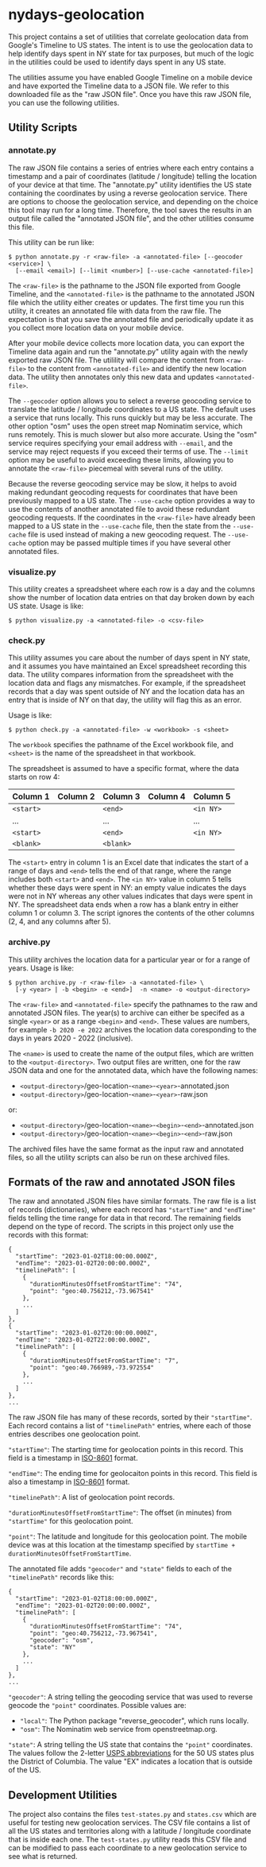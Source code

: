 # nydays-geolocation

This project contains a set of utilities that correlate geolocation data from
Google's Timeline to US states.  The intent is to use the geolocation data to
help identify days spent in NY state for tax purposes, but much of the logic
in the utilities could be used to identify days spent in any US state.

The utilities assume you have enabled Google Timeline on a mobile device and
have exported the Timeline data to a JSON file.  We refer to this downloaded
file as the "raw JSON file".  Once you have this raw JSON file, you can use
the following utilities.

## Utility Scripts

### annotate.py

The raw JSON file contains a series of entries where each entry contains a
timestamp and a pair of coordinates (latitude / longitude) telling the location
of your device at that time.  The "annotate.py" utility identifies the US state
containing the coordinates by using a reverse geolocation service.  There are
options to choose the geolocation service, and depending on the choice this
tool may run for a long time.  Therefore, the tool saves the results in an
output file called the "annotated JSON file", and the other utilities consume
this file.

This utility can be run like:

```
$ python annotate.py -r <raw-file> -a <annotated-file> [--geocoder <service>] \
  [--email <email>] [--limit <number>] [--use-cache <annotated-file>]
```

The `<raw-file>` is the pathname to the JSON file exported from Google
Timeline, and the `<annotated-file>` is the pathname to the annotated JSON file
which the utility either creates or updates.  The first time you run this
utility, it creates an annotated file with data from the raw file.  The
expectation is that you save the annotated file and periodically update it as
you collect more location data on your mobile device.

After your mobile device collects more location data, you can export the
Timeline data again and run the "annotate.py" utility again with the newly
exported raw JSON file.  The utilility will compare the content from
`<raw-file>` to the content from `<annotated-file>` and identify the new
location data.  The utility then annotates only this new data and updates
`<annotated-file>`.

The `--geocoder` option allows you to select a reverse geocoding service to
translate the latitude / longitude coordinates to a US state.  The default
uses a service that runs locally.  This runs quickly but may be less
accurate.  The other option "osm" uses the open street map Nominatim service,
which runs remotely.  This is much slower but also more accurate.  Using the
"osm" service requires specifying your email address with `--email`, and the
service may reject requests if you exceed their terms of use.  The `--limit`
option may be useful to avoid exceeding these limits, allowing you to annotate
the `<raw-file>` piecemeal with several runs of the utility.

Because the reverse geocoding service may be slow, it helps to avoid making
redundant geocoding requests for coordinates that have been previously mapped
to a US state.  The `--use-cache` option provides a way to use the contents of
another annotated file to avoid these redundant geocoding requests.  If the
coordinates in the `<raw-file>` have already been mapped to a US state in the
`--use-cache` file, then the state from the `--use-cache` file is used instead
of making a new geocoding request.  The `--use-cache` option may be passed
multiple times if you have several other annotated files.

### visualize.py

This utility creates a spreadsheet where each row is a day and the columns
show the number of location data entries on that day broken down by each US
state.  Usage is like:

```
$ python visualize.py -a <annotated-file> -o <csv-file>
```

### check.py

This utility assumes you care about the number of days spent in NY state, and
it assumes you have maintained an Excel spreadsheet recording this data.  The
utility compares information from the spreadsheet with the location data and
flags any mismatches.  For example, if the spreadsheet records that a day was
spent outside of NY and the location data has an entry that is inside of NY on
that day, the utility will flag this as an error.

Usage is like:

```
$ python check.py -a <annotated-file> -w <workbook> -s <sheet>
```

The `workbook` specifies the pathname of the Excel workbook file, and
`<sheet>` is the name of the spreadsheet in that workbook.

The spreadsheet is assumed to have a specific format, where the data starts
on row 4:

| Column 1  | Column 2 | Column 3  | Column 4 | Column 5  |
| --------  | -------- | --------  | -------- | --------  |
| `<start>` |          | `<end>`   |          | `<in NY>` |
| ...       |          | ...       |          | ...       |
| `<start>` |          | `<end>`   |          | `<in NY>` |
| `<blank>` |          | `<blank>` |          |           |

The `<start>` entry in column 1 is an Excel date that indicates the start of
a range of days and `<end>` tells the end of that range, where the range
includes both `<start>` and `<end>`.  The `<in NY>` value in column 5 tells
whether these days were spent in NY: an empty value indicates the days were
not in NY whereas any other values indicates that days were spent in NY.
The spreadsheet data ends when a row has a blank entry in either column 1 or
column 3.  The script ignores the contents of the other columns (2, 4, and any
columns after 5).

### archive.py

This utility archives the location data for a particular year or for a range
of years.  Usage is like:

```
$ python archive.py -r <raw-file> -a <annotated-file> \
  [-y <year> | -b <begin> -e <end>]  -n <name> -o <output-directory>
```

The `<raw-file>` and `<annotated-file>` specify the pathnames to the raw and
annotated JSON files.  The year(s) to archive can either be specifed as a
single `<year>` or as a range `<begin>` and `<end>`.  These values are
numbers, for example `-b 2020 -e 2022` archives the location data coresponding
to the days in years 2020 - 2022 (inclusive).

The `<name>` is used to create the name of the output files, which are written
to the `<output-directory>`.  Two output files are written, one for the raw
JSON data and one for the annotated data, which have the following names:

* `<output-directory>`/geo-location-`<name>`-`<year>`-annotated.json
* `<output-directory>`/geo-location-`<name>`-`<year>`-raw.json

or:

* `<output-directory>`/geo-location-`<name>`-`<begin>`-`<end>`-annotated.json
* `<output-directory>`/geo-location-`<name>`-`<begin>`-`<end>`-raw.json

The archived files have the same format as the input raw and annotated files,
so all the utility scripts can also be run on these archived files.


## Formats of the raw and annotated JSON files

The raw and annotated JSON files have similar formats.  The raw file is a list
of records (dictionaries), where each record has `"startTime"` and `"endTime"`
fields telling the time range for data in that record.  The remaining fields
depend on the type of record.  The scripts in this project only use the records
with this format:

```
{
  "startTime": "2023-01-02T18:00:00.000Z",
  "endTime": "2023-01-02T20:00:00.000Z",
  "timelinePath": [
    {
      "durationMinutesOffsetFromStartTime": "74",
      "point": "geo:40.756212,-73.967541"
    },
    ...
  ]
},
{
  "startTime": "2023-01-02T20:00:00.000Z",
  "endTime": "2023-01-02T22:00:00.000Z",
  "timelinePath": [
    {
      "durationMinutesOffsetFromStartTime": "7",
      "point": "geo:40.766989,-73.972554"
    },
    ...
  ]
},
...
```

The raw  JSON file has many of these records, sorted by their `"startTime"`.
Each record contains a list of `"timelinePath"` entries, where each of those
entries describes one geolocation point.

`"startTime"`: The starting time for geolocation points in this record.  This
field is a timestamp in [ISO-8601][1] format.

`"endTime"`: The ending time for geolocaiton points in this record.  This field
is also a timestamp in [ISO-8601][1] format.

`"timelinePath"`: A list of geolocation point records.

`"durationMinutesOffsetFromStartTime"`: The offset (in minutes) from
`"startTime"` for this geolocation point.

`"point"`: The latitude and longitude for this geolocation point.  The mobile
device was at this location at the timestamp specified by `startTime +
durationMinutesOffsetFromStartTime`.

The annotated file adds `"geocoder"` and `"state"` fields to each of the
`"timelinePath"` records like this:

```
{
  "startTime": "2023-01-02T18:00:00.000Z",
  "endTime": "2023-01-02T20:00:00.000Z",
  "timelinePath": [
    {
      "durationMinutesOffsetFromStartTime": "74",
      "point": "geo:40.756212,-73.967541",
      "geocoder": "osm",
      "state": "NY"
    },
    ...
  ]
},
...
```

`"geocoder"`: A string telling the geocoding service that was used to reverse
geocode the `"point"` coordinates.  Possible values are:

* `"local"`: The Python package "reverse_geocoder", which runs locally.
* `"osm"`: The Nominatim web service from openstreetmap.org.

`"state"`: A string telling the US state that contains the `"point"`
coordinates.  The values follow the 2-letter [USPS abbreviations][2] for the
50 US states plus the District of Columbia.  The value "EX" indicates a
location that is outside of the US.

[1]: <https://en.wikipedia.org/wiki/ISO_8601>
[2]: <https://about.usps.com/who-we-are/postal-history/state-abbreviations.htm>


## Development Utilities

The project also contains the files `test-states.py` and `states.csv` which
are useful for testing new geolocation services.  The CSV file contains a list
of all the US states and territories along with a latitude / longitude
coordinate that is inside each one.  The `test-states.py` utility reads this
CSV file and can be modified to pass each coordinate to a new geolocation
service to see what is returned.
